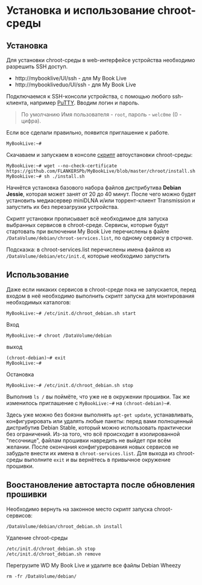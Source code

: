 # Установка и использование chroot-среды

## Установка

Для установки chroot-среды в web-интерфейсе устройства необходимо разрешить SSH доступ.
* http://mybooklive/UI/ssh - для My Book Live
* http://mybookliveduo/UI/ssh - для My Book Live

Подключаемся к SSH-консоли устройства, с помощью любого ssh-клиента, например [PuTTY](https://www.chiark.greenend.org.uk/~sgtatham/putty/latest.html). Вводим логин и пароль.

> По умолчанию Имя пользователя - `root`, пароль - `welc0me` (0 - цифра).

Если все сделали правильно, появится приглашение к работе.

    MyBookLive:~#

Скачаваем и запускаем в консоле [скрипт](install.sh) автоустановки chroot-среды:

    MyBookLive:~# wget --no-check-certificate https://github.com/FLANKERSPb/MyBookLive/blob/master/chroot/install.sh
    MyBookLive:~# sh ./install.sh

Начнётся установка базового набора файлов дистрибутива **Debian Jessie**, которая может занят от 20 до 40 минут. После чего можно будет установить медиасервер miniDLNA и/или торрент-клиент Transmission и запустить их без перезагрузки устройства.

Скрипт установки прописывает всё необходимое для запуска выбранных сервисов в сhroot-среде. Сервисы, которые будут стартовать при включении My Book Live перечислены в файле `/DataVolume/debian/chroot-services.list`, по одному сервису в строчке.

Подсказка: в chroot-services.list перечислены имена файлов из `/DataVolume/debian/etc/init.d`, которые необходимо запустить

## Использование

Даже если никаких сервисов в chroot-среде пока не запускается, перед входом в неё необходимо выполнить скрипт запуска для монтирования необходимых каталогов:

    MyBookLive:~# /etc/init.d/chroot_debian.sh start

Вход

    MyBookLive:~# chroot /DataVolume/debian

выход 

    (chroot-debian)~# exit
    MyBookLive:~#

Остановка

    MyBookLive:~# /etc/init.d/chroot_debian.sh stop


Выполнив `ls /` вы поймёте, что уже не в окружении прошивки. Так же изменилось приглашение с `MyBookLive:~#` на `(chroot-debian)~#`. 

Здесь уже можно без боязни выполнять `apt-get update`, устанавливать, конфигурировать или удалять любые пакеты: перед вами полноценный дистрибутив Debian Stable, который можно использовать практически без ограничений. Из-за того, что всё происходит в изолированной "песочнице", файлам прошивки навредить не выйдет при всём желании. После окончания конфигурирования новых сервисов не забудьте внести их имена в `chroot-services.list`. Для выхода из chroot-среды выполните `exit` и вы вернётесь в привычное окружение прошивки.

## Воостановление автостарта после обновления прошивки
Необходимо вернуть на законное место скрипт запуска chroot-сервисов:

    /DataVolume/debian/chroot_debian.sh install

Удаление chroot-среды

    /etc/init.d/chroot_debian.sh stop
    /etc/init.d/chroot_debian.sh remove

Перегрузите WD My Book Live и удалите все файлы Debian Wheezy

    rm -fr /DataVolume/debian/

